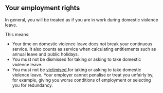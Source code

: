 ##  Your employment rights

In general, you will be treated as if you are in work during domestic violence
leave.

This means:

  * Your time on domestic violence leave does not break your continuous service. It also counts as service when calculating entitlements such as annual leave and public holidays. 
  * You must not be dismissed for taking or asking to take domestic violence leave. 
  * You must not be [ victimised ](/en/employment/enforcement-and-redress/victimisation-at-work/) for taking or asking to take domestic violence leave. Your employer cannot penalise or treat you unfairly by, for example, giving you worse conditions of employment or selecting you for redundancy. 
